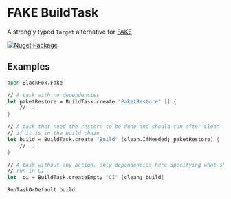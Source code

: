 # FAKE BuildTask

A strongly typed `Target` alternative for [FAKE](https://fake.build/)

[![Nuget Package](https://img.shields.io/nuget/v/BlackFox.Fake.BuildTask.svg)](https://www.nuget.org/packages/BlackFox.Fake.BuildTask)

## Examples

```fsharp
open BlackFox.Fake

// A task with no dependencies
let paketRestore = BuildTask.create "PaketRestore" [] {
    // ...
}

// A task that need the restore to be done and should run after Clean
// if it is in the build chain
let build = BuildTask.create "Build" [clean.IfNeeded; paketRestore] {
    // ...
}

// A task without any action, only dependencies here specifying what should
// run in CI
let _ci = BuildTask.createEmpty "CI" [clean; build]

RunTaskOrDefault build
```
